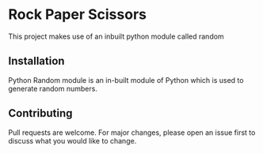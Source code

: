 # Rock Paper Scissors
This project makes use of an inbuilt python module called random


## Installation

Python Random module is an in-built module of Python which is used to generate random numbers.


## Contributing
Pull requests are welcome. For major changes, please open an issue first to discuss what you would like to change.

